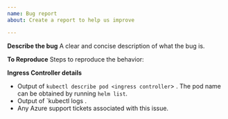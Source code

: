 ```yaml
---
name: Bug report
about: Create a report to help us improve

---
```


**Describe the bug**
A clear and concise description of what the bug is.

**To Reproduce**
Steps to reproduce the behavior:

**Ingress Controller details**
* Output of `kubectl describe pod <ingress controller`> . The <ingress controller> pod name can be obtained by running `helm list`. 
* Output of `kubectl logs <ingress controller>. 
* Any Azure support tickets associated with this issue.
